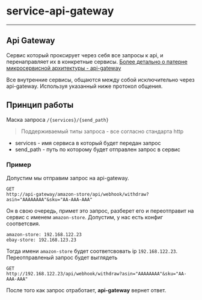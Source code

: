 # service-api-gateway
---

## Api Gateway
Сервис который проксирует через себя все запросы к api,
 и перенаправляет их в конкретные сервисы.
[Более детально о патерне микросервисной архитектуры - api-gateway](http://microservices.io/patterns/apigateway.html)

Все внутренние сервисы, общаются между собой исключительно через api-gateway. 
Используя указанный ниже протокол общения.

## Принцип работы

Маска запроса `/{services}/{send_path}`
> Поддерживаемый типы запроса - все согласно стандарта http
* services - имя сервиса в который будет передан запрос
* send_path - путь по которому будет отправлен запрос в сервис

### Пример  

Допустим мы отправим запрос на api-gateway.
```
GET
http://api-gateway/amazon-store/api/webhook/withdraw?asin="AAAAAAAA"&sku="AA-AAA-AAA"
```
Он в свою очередь, примет это запрос, разберет его и переотправит на сервис с именем `amazon-store`.
Допустим, у нас есть конфиг соответсвия.
```
amazon-store: 192.168.122.23
ebay-store: 192.168.123.23
```
Тогда имени `amazon-store` будет соответсвовать ip `192.168.122.23`.
Переотправленый запрос будет выглядеть  
```
GET
http://192.168.122.23/api/webhook/withdraw?asin="AAAAAAAA"&sku="AA-AAA-AAA"
```
После того как запрос отработает, **api-gateway** вернет ответ.
